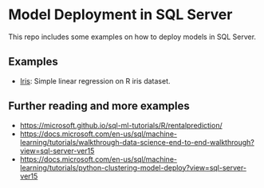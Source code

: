# Model Deployment in SQL Server

This repo includes some examples on how to deploy models in SQL Server.

## Examples
* [Iris](https://github.com/Jordan-Krogmann/model-deployment_sql-services/blob/master/data/iris.csv): Simple linear regression on R iris dataset.


## Further reading and more examples
* https://microsoft.github.io/sql-ml-tutorials/R/rentalprediction/
* https://docs.microsoft.com/en-us/sql/machine-learning/tutorials/walkthrough-data-science-end-to-end-walkthrough?view=sql-server-ver15
* https://docs.microsoft.com/en-us/sql/machine-learning/tutorials/python-clustering-model-deploy?view=sql-server-ver15
